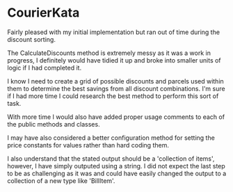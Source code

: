 # CourierKata

Fairly pleased with my initial implementation but ran out of time during the discount sorting.

The CalculateDiscounts method is extremely messy as it was a work in progress, I definitely would have tidied it up and broke into smaller units of logic if I had completed it.

I know I need to create a grid of possible discounts and parcels used within them to determine the best savings from all discount combinations. I'm sure if I had more time I could research the best method to perform this sort of task.

With more time I would also have added proper usage comments to each of the public methods and classes.

I may have also considered a better configuration method for setting the price constants for values rather than hard coding them.

I also understand that the stated output should be a 'collection of items', however, I have simply outputed using a string. I did not expect the last step to be as challenging as it was and could have easily changed the output to a collection of a new type like 'BillItem'.
